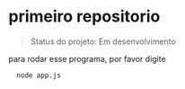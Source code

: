 # primeiro repositorio

>Status do projeto: Em desenvolvimento

para rodar esse programa, por favor digite

```
  node app.js
```
